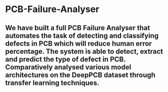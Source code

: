 # PCB-Failure-Analyser

## We have built a full PCB Failure Analyser that automates the task of detecting and classifying defects in PCB which will reduce human error percentage. The system is able to detect, extract and predict the type of defect in PCB. Comparatively analysed various model architectures on the DeepPCB dataset through transfer learning techniques.
